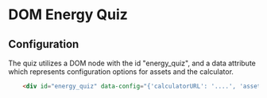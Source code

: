 # DOM Energy Quiz

## Configuration

The quiz utilizes a DOM node with the id "energy_quiz", and a data attribute which represents configuration options for assets and the calculator.

```html
    <div id="energy_quiz" data-config="{'calculatorURL': '....', 'assetURL': '...'}"></div>    
```